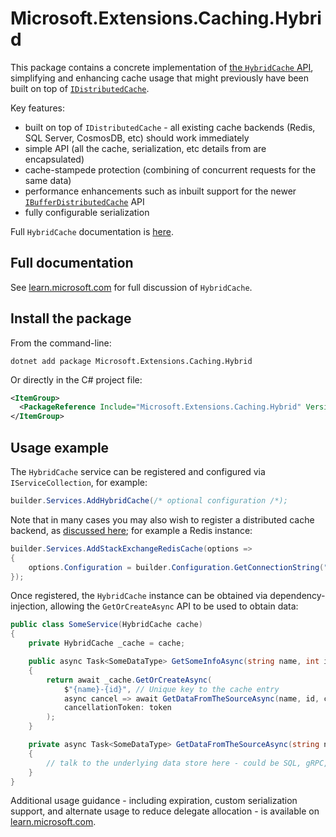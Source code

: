 ﻿# Microsoft.Extensions.Caching.Hybrid

This package contains a concrete implementation of [the `HybridCache` API](https://learn.microsoft.com/dotnet/api/microsoft.extensions.caching.hybrid),
simplifying and enhancing cache usage that might previously have been built on top of [`IDistributedCache`](https://learn.microsoft.com/dotnet/api/microsoft.extensions.caching.distributed.idistributedcache).

Key features:

- built on top of `IDistributedCache` - all existing cache backends (Redis, SQL Server, CosmosDB, etc) should work immediately
- simple API (all the cache, serialization, etc details from are encapsulated)
- cache-stampede protection (combining of concurrent requests for the same data)
- performance enhancements such as inbuilt support for the newer [`IBufferDistributedCache`](https://learn.microsoft.com/dotnet/api/microsoft.extensions.caching.distributed.ibufferdistributedcache) API
- fully configurable serialization

Full `HybridCache` documentation is [here](https://learn.microsoft.com/aspnet/core/performance/caching/hybrid).

## Full documentation

See [learn.microsoft.com](https://learn.microsoft.com/aspnet/core/performance/caching/hybrid) for full discussion of `HybridCache`.

## Install the package

From the command-line:

```console
dotnet add package Microsoft.Extensions.Caching.Hybrid
```

Or directly in the C# project file:

```xml
<ItemGroup>
  <PackageReference Include="Microsoft.Extensions.Caching.Hybrid" Version="[CURRENTVERSION]" />
</ItemGroup>
```

## Usage example

The `HybridCache` service can be registered and configured via `IServiceCollection`, for example:

```csharp
builder.Services.AddHybridCache(/* optional configuration /*);
```

Note that in many cases you may also wish to register a distributed cache backend, as
[discussed here](https://learn.microsoft.com/aspnet/core/performance/caching/distributed); for example
a Redis instance:

```csharp
builder.Services.AddStackExchangeRedisCache(options =>
{
    options.Configuration = builder.Configuration.GetConnectionString("MyRedisConStr");
});
```

Once registered, the `HybridCache` instance can be obtained via dependency-injection, allowing the
`GetOrCreateAsync` API to be used to obtain data:

```csharp
public class SomeService(HybridCache cache)
{
    private HybridCache _cache = cache;

    public async Task<SomeDataType> GetSomeInfoAsync(string name, int id, CancellationToken token = default)
    {
        return await _cache.GetOrCreateAsync(
            $"{name}-{id}", // Unique key to the cache entry
            async cancel => await GetDataFromTheSourceAsync(name, id, cancel),
            cancellationToken: token
        );
    }

    private async Task<SomeDataType> GetDataFromTheSourceAsync(string name, int id, CancellationToken token)
    {
        // talk to the underlying data store here - could be SQL, gRPC, HTTP, etc
    }
}
```

Additional usage guidance - including expiration, custom serialization support, and alternate usage
to reduce delegate allocation - is available
on [learn.microsoft.com](https://learn.microsoft.com/aspnet/core/performance/caching/hybrid).
